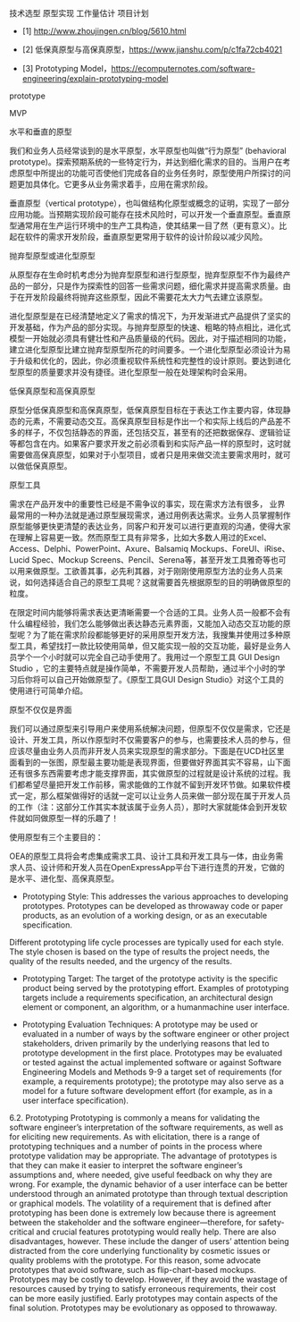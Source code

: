 
技术选型
原型实现
工作量估计
项目计划

- [1] http://www.zhoujingen.cn/blog/5610.html
- [2] 低保真原型与高保真原型，https://www.jianshu.com/p/c1fa72cb4021

- [3] Prototyping Model，https://ecomputernotes.com/software-engineering/explain-prototyping-model

prototype

MVP



 
水平和垂直的原型

我们和业务人员经常谈到的是水平原型，水平原型也叫做“行为原型” (behavioral prototype)。探索预期系统的一些特定行为，并达到细化需求的目的。当用户在考虑原型中所提出的功能可否使他们完成各自的业务任务时，原型使用户所探讨的问题更加具体化。它更多从业务需求着手，应用在需求阶段。

垂直原型（vertical prototype），也叫做结构化原型或概念的证明，实现了一部分应用功能。当预期实现阶段可能存在技术风险时，可以开发一个垂直原型。垂直原型通常用在生产运行环境中的生产工具构造，使其结果一目了然（更有意义）。比起在软件的需求开发阶段，垂直原型更常用于软件的设计阶段以减少风险。

抛弃型原型或进化型原型

从原型存在生命时机考虑分为抛弃型原型和进行型原型，抛弃型原型不作为最终产品的一部分，只是作为探索性的回答一些需求问题，细化需求并提高需求质量。由于在开发阶段最终将抛弃这些原型，因此不需要花太大力气去建立该原型。

进化型原型是在已经清楚地定义了需求的情况下，为开发渐进式产品提供了坚实的开发基础，作为产品的部分实现。与抛弃型原型的快速、粗略的特点相比，进化式模型一开始就必须具有健壮性和产品质量级的代码。因此，对于描述相同的功能，建立进化型原型比建立抛弃型原型所花的时间要多。一个进化型原型必须设计为易于升级和优化的，因此，你必须重视软件系统性和完整性的设计原则。要达到进化型原型的质量要求并没有捷径。进化型原型一般在处理架构时会采用。

低保真原型和高保真原型

原型分低保真原型和高保真原型，低保真原型目标在于表达工作主要内容，体现静态的元素，不需要动态交互。高保真原型目标是作出一个和实际上线后的产品差不多的样子，不仅包括静态的界面，还包括交互，甚至有的还把数据保存、逻辑验证等都包含在内。如果客户要求开发之前必须看到和实际产品一样的原型时，这时就需要做高保真原型，如果对于小型项目，或者只是用来做交流主要需求用时，就可以做低保真原型。

原型工具

需求在产品开发中的重要性已经是不需争议的事实，现在需求方法有很多， 业界最常用的一种办法就是通过原型展现需求，通过用例表达需求。业务人员掌握制作原型能够更快更清楚的表达业务，同客户和开发可以进行更直观的沟通，使得大家在理解上容易更一致。然而原型工具有非常多，比如大多数人用过的Excel、Access、Delphi、PowerPoint、Axure、Balsamiq Mockups、ForeUI、iRise、Lucid Spec、Mockup Screens、Pencil、Serena等，甚至开发工具雅奇等也可以用来做原型。工欲善其事，必先利其器，对于刚刚使用原型方法的业务人员来说，如何选择适合自己的原型工具呢？这就需要首先根据原型的目的明确做原型的粒度。

在限定时间内能够将需求表达更清晰需要一个合适的工具。业务人员一般都不会有什么编程经验，我们怎么能够做出表达静态元素界面，又能加入动态交互功能的原型呢？为了能在需求阶段都能够更好的采用原型开发方法，我搜集并使用过多种原型工具，希望找打一款比较使用简单，但又能实现一般的交互功能，最好是业务人员学个一个小时就可以完全自己动手使用了。我用过一个原型工具 GUI Design Studio ，它的主要特点就是操作简单，不需要开发人员帮助，通过半个小时的学习后你将可以自己开始做原型了。《原型工具GUI Design Studio》对这个工具的使用进行可简单介绍。

原型不仅仅是界面

我们可以通过原型来引导用户来使用系统解决问题，但原型不仅仅是需求，它还是设计、开发工具，所以作原型时不仅需要客户的参与，也需要技术人员的参与，但应该尽量由业务人员而非开发人员来实现原型的需求部分。下面是在UCD社区里面看到的一张图，原型最主要功能是表现界面，但要做好界面其实不容易，山下面还有很多东西需要考虑才能支撑界面，其实做原型的过程就是设计系统的过程。我们都希望尽量把开发工作前移，需求能做的工作就不留到开发环节做。如果软件模式一定，那么框架做得好的话就一定可以让业务人员来做一部分现在属于开发人员的工作（注：这部分工作其实本就该属于业务人员），那时大家就能体会到开发软件就如同做原型一样的乐趣了！

使用原型有三个主要目的：


OEA的原型工具将会考虑集成需求工具、设计工具和开发工具与一体，由业务需求人员、设计师和开发人员在OpenExpressApp平台下进行连贯的开发，它做的是水平、进化型、高保真原型。


- Prototyping Style: This addresses the various
approaches to developing prototypes. Prototypes can be developed as throwaway code
or paper products, as an evolution of a working design, or as an executable specification.

Different prototyping life cycle processes are
typically used for each style. The style chosen is based on the type of results the project
needs, the quality of the results needed, and
the urgency of the results.

- Prototyping Target: The target of the prototype activity is the specific product being
served by the prototyping effort. Examples
of prototyping targets include a requirements
specification, an architectural design element
or component, an algorithm, or a humanmachine user interface.

- Prototyping Evaluation Techniques: A prototype may be used or evaluated in a number of ways by the software engineer or
other project stakeholders, driven primarily
by the underlying reasons that led to prototype development in the first place. Prototypes may be evaluated or tested against
the actual implemented software or against 
Software Engineering Models and Methods 9-9
a target set of requirements (for example, a
requirements prototype); the prototype may
also serve as a model for a future software
development effort (for example, as in a user
interface specification).



6.2. Prototyping
Prototyping is commonly a means for validating
the software engineer’s interpretation of the software requirements, as well as for eliciting new
requirements. As with elicitation, there is a range
of prototyping techniques and a number of points
in the process where prototype validation may
be appropriate. The advantage of prototypes is
that they can make it easier to interpret the software engineer’s assumptions and, where needed,
give useful feedback on why they are wrong. For
example, the dynamic behavior of a user interface can be better understood through an animated prototype than through textual description
or graphical models. The volatility of a requirement that is defined after prototyping has been
done is extremely low because there is agreement
between the stakeholder and the software engineer—therefore, for safety-critical and crucial
features prototyping would really help. There are
also disadvantages, however. These include the
danger of users’ attention being distracted from
the core underlying functionality by cosmetic
issues or quality problems with the prototype. For
this reason, some advocate prototypes that avoid
software, such as flip-chart-based mockups. Prototypes may be costly to develop. However, if
they avoid the wastage of resources caused by
trying to satisfy erroneous requirements, their
cost can be more easily justified. Early prototypes may contain aspects of the final solution.
Prototypes may be evolutionary as opposed to
throwaway.